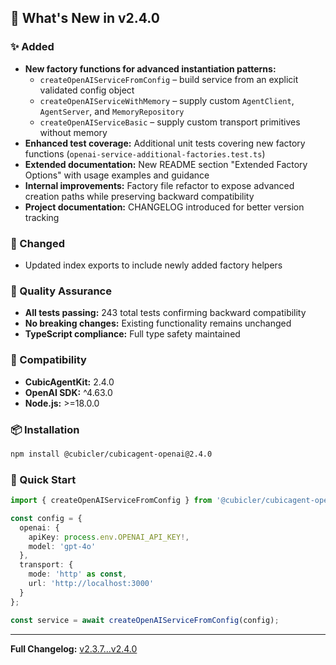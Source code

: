 ## 🎉 What's New in v2.4.0

### ✨ Added

- **New factory functions for advanced instantiation patterns:**
  - `createOpenAIServiceFromConfig` – build service from an explicit validated config object
  - `createOpenAIServiceWithMemory` – supply custom `AgentClient`, `AgentServer`, and `MemoryRepository`
  - `createOpenAIServiceBasic` – supply custom transport primitives without memory
- **Enhanced test coverage:** Additional unit tests covering new factory functions (`openai-service-additional-factories.test.ts`)
- **Extended documentation:** New README section "Extended Factory Options" with usage examples and guidance
- **Internal improvements:** Factory file refactor to expose advanced creation paths while preserving backward compatibility
- **Project documentation:** CHANGELOG introduced for better version tracking

### 🔄 Changed

- Updated index exports to include newly added factory helpers

### 🧪 Quality Assurance

- **All tests passing:** 243 total tests confirming backward compatibility
- **No breaking changes:** Existing functionality remains unchanged
- **TypeScript compliance:** Full type safety maintained

### 🔗 Compatibility

- **CubicAgentKit:** 2.4.0
- **OpenAI SDK:** ^4.63.0
- **Node.js:** >=18.0.0

### 📦 Installation

```bash
npm install @cubicler/cubicagent-openai@2.4.0
```

### 🚀 Quick Start

```typescript
import { createOpenAIServiceFromConfig } from '@cubicler/cubicagent-openai';

const config = {
  openai: {
    apiKey: process.env.OPENAI_API_KEY!,
    model: 'gpt-4o'
  },
  transport: {
    mode: 'http' as const,
    url: 'http://localhost:3000'
  }
};

const service = await createOpenAIServiceFromConfig(config);
```

---
**Full Changelog:** [v2.3.7...v2.4.0](https://github.com/Cubicler/CubicAgent-OpenAI/compare/v2.3.7...v2.4.0)
